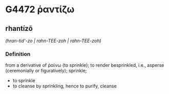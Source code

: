 # G4472 ῥαντίζω

## rhantízō

_(hran-tid'-zo | rahn-TEE-zoh | rahn-TEE-zoh)_

### Definition

from a derivative of ῥαίνω (to sprinkle); to render besprinkled, i.e., asperse (ceremonially or figuratively); sprinkle; 

- to sprinkle
- to cleanse by sprinkling, hence to purify, cleanse
